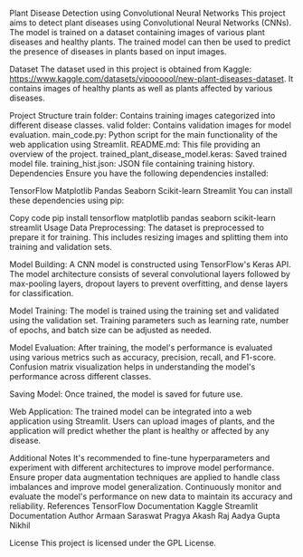 
Plant Disease Detection using Convolutional Neural Networks
This project aims to detect plant diseases using Convolutional Neural Networks (CNNs). The model is trained on a dataset containing images of various plant diseases and healthy plants. The trained model can then be used to predict the presence of diseases in plants based on input images.

Dataset
The dataset used in this project is obtained from Kaggle: https://www.kaggle.com/datasets/vipoooool/new-plant-diseases-dataset. It contains images of healthy plants as well as plants affected by various diseases.

Project Structure
train folder: Contains training images categorized into different disease classes.
valid folder: Contains validation images for model evaluation.
main_code.py: Python script for the main functionality of the web application using Streamlit.
README.md: This file providing an overview of the project.
trained_plant_disease_model.keras: Saved trained model file.
training_hist.json: JSON file containing training history.
Dependencies
Ensure you have the following dependencies installed:

TensorFlow
Matplotlib
Pandas
Seaborn
Scikit-learn
Streamlit
You can install these dependencies using pip:

Copy code
pip install tensorflow matplotlib pandas seaborn scikit-learn streamlit
Usage
Data Preprocessing: The dataset is preprocessed to prepare it for training. This includes resizing images and splitting them into training and validation sets.

Model Building: A CNN model is constructed using TensorFlow's Keras API. The model architecture consists of several convolutional layers followed by max-pooling layers, dropout layers to prevent overfitting, and dense layers for classification.

Model Training: The model is trained using the training set and validated using the validation set. Training parameters such as learning rate, number of epochs, and batch size can be adjusted as needed.

Model Evaluation: After training, the model's performance is evaluated using various metrics such as accuracy, precision, recall, and F1-score. Confusion matrix visualization helps in understanding the model's performance across different classes.

Saving Model: Once trained, the model is saved for future use.

Web Application: The trained model can be integrated into a web application using Streamlit. Users can upload images of plants, and the application will predict whether the plant is healthy or affected by any disease.

Additional Notes
It's recommended to fine-tune hyperparameters and experiment with different architectures to improve model performance.
Ensure proper data augmentation techniques are applied to handle class imbalances and improve model generalization.
Continuously monitor and evaluate the model's performance on new data to maintain its accuracy and reliability.
References
TensorFlow Documentation
Kaggle
Streamlit Documentation
Author
Armaan Saraswat
Pragya
Akash Raj
Aadya Gupta
Nikhil

License
This project is licensed under the GPL License.
